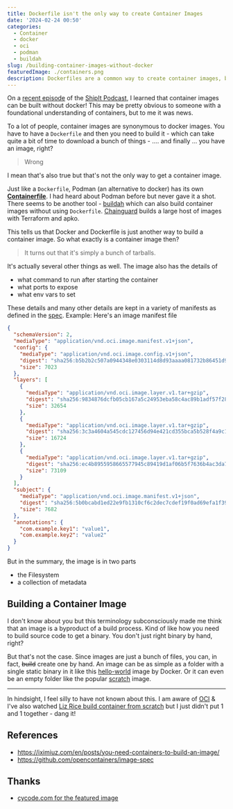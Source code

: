 ```yaml
---
title: Dockerfile isn't the only way to create Container Images
date: '2024-02-24 00:50'
categories:
  - Container
  - docker
  - oci
  - podman
  - buildah
slug: /building-container-images-without-docker
featuredImage: ./containers.png
description: Dockerfiles are a common way to create container images, but they aren’t the only option
---
```


On a [recent episode](https://changelog.com/shipit/91) of the [ShipIt Podcast](https://changelog.com/shipit), I learned that container images can be built without docker! This may be pretty obvious to someone with a foundational understanding of containers, but to me it was news.

To a lot of people, container images are synonymous to docker images. You have to have a `Dockerfile` and then you need to build it - which can take quite a bit of time to download a bunch of things - .... and finally ... you have an image, right?

> Wrong

I mean that's also true but that's not the only way to get a container image.

Just like a `Dockerfile`, Podman (an alternative to docker) has its own [**Containerfile**](https://www.mankier.com/5/Containerfile). I had heard about Podman before but never gave it a shot. There seems to be another tool - [buildah](https://github.com/containers/buildah/blob/main/docs/tutorials/README.md) which can also build container images without using `Dockerfile`. [Chainguard](https://www.chainguard.dev/chainguard-images) builds a large host of images with Terraform and apko.

This tells us that Docker and Dockerfile is just another way to build a container image. So what exactly is a container image then?

> It turns out that it's simply a bunch of tarballs.

It's actually several other things as well. The image also has the details of

- what command to run after starting the container
- what ports to expose
- what env vars to set

These details and many other details are kept in a variety of manifests as defined in the [spec](https://github.com/opencontainers/image-spec/blob/main/spec.md#understanding-the-specification). Example: Here's an image manifest file

```json
{
  "schemaVersion": 2,
  "mediaType": "application/vnd.oci.image.manifest.v1+json",
  "config": {
    "mediaType": "application/vnd.oci.image.config.v1+json",
    "digest": "sha256:b5b2b2c507a0944348e0303114d8d93aaaa081732b86451d9bce1f432a537bc7",
    "size": 7023
  },
  "layers": [
    {
      "mediaType": "application/vnd.oci.image.layer.v1.tar+gzip",
      "digest": "sha256:9834876dcfb05cb167a5c24953eba58c4ac89b1adf57f28f2f9d09af107ee8f0",
      "size": 32654
    },
    {
      "mediaType": "application/vnd.oci.image.layer.v1.tar+gzip",
      "digest": "sha256:3c3a4604a545cdc127456d94e421cd355bca5b528f4a9c1905b15da2eb4a4c6b",
      "size": 16724
    },
    {
      "mediaType": "application/vnd.oci.image.layer.v1.tar+gzip",
      "digest": "sha256:ec4b8955958665577945c89419d1af06b5f7636b4ac3da7f12184802ad867736",
      "size": 73109
    }
  ],
  "subject": {
    "mediaType": "application/vnd.oci.image.manifest.v1+json",
    "digest": "sha256:5b0bcabd1ed22e9fb1310cf6c2dec7cdef19f0ad69efa1f392e94a4333501270",
    "size": 7682
  },
  "annotations": {
    "com.example.key1": "value1",
    "com.example.key2": "value2"
  }
}
```

But in the summary, the image is in two parts

- the Filesystem
- a collection of metadata

## Building a Container Image

I don't know about you but this terminology subconsciously made me think that an image is a byproduct of a build process. Kind of like how you need to build source code to get a binary. You don't just right binary by hand, right?

But that's not the case. Since images are just a bunch of files, you can, in fact, ~~build~~ create one by hand. An image can be as simple as a folder with a single static binary in it like this [hello-world](https://registry.hub.docker.com/_/hello-world/) image by Docker. Or it can even be an empty folder like the popular [scratch](https://hub.docker.com/_/scratch) image.

---

In hindsight, I feel silly to have not known about this. I am aware of [OCI](https://opencontainers.org/) & I've also watched [Liz Rice build container from scratch](https://www.youtube.com/watch?v=8fi7uSYlOdc) but I just didn't put 1 and 1 together - dang it!

## References

- https://iximiuz.com/en/posts/you-need-containers-to-build-an-image/
- https://github.com/opencontainers/image-spec

## Thanks

- [cycode.com for the featured image](https://cycode.com/blog/introducing-container-secret-scanning/)
